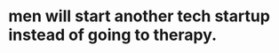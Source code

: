 <h1> men will start another tech startup instead of going to therapy.

<!---
cufapaez/cufapaez is a ✨ special ✨ repository because its `README.md` (this file) appears on your GitHub profile.
You can click the Preview link to take a look at your changes.
--->
